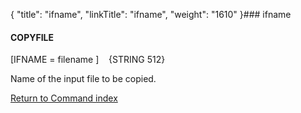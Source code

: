 {
    "title": "ifname",
    "linkTitle": "ifname",
    "weight": "1610"
}### <span id="ifname"></span>ifname

#### COPYFILE

\[IFNAME = filename \]    {STRING 512}

Name of the input file to be copied.

[Return to Command index](../../)

